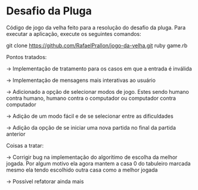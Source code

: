 # Desafio da Pluga

Código de jogo da velha feito para a resolução do desafio da pluga.
Para executar a aplicação, execute os seguintes comandos:

git clone https://github.com/RafaelPrallon/jogo-da-velha.git
ruby game.rb

Pontos tratados: 

-> Implementação de tratamento para os casos em que a entrada é inválida

-> Implementação de mensagens mais interativas ao usuário

-> Adicionado a opção de selecionar modos de jogo. Estes sendo humano contra humano, humano contra o computador ou computador contra computador

-> Adição de um modo fácil e de se selecionar entre as dificuldades

-> Adição da opção de se iniciar uma nova partida no final da partida anterior

Coisas a tratar:

-> Corrigir bug na implementação do algorítimo de escolha da melhor jogada. Por algum motivo ela agora mantem a casa 0 do tabuleiro marcada mesmo ela tendo escolhido outra casa como a melhor jogada

-> Possível refatorar ainda mais